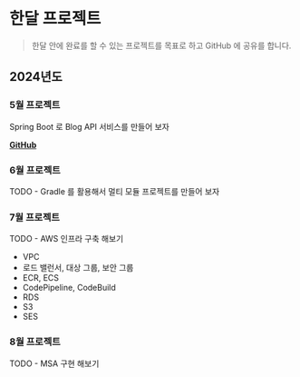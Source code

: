 # 한달 프로젝트

> 한달 안에 완료를 할 수 있는 프로젝트를 목표로 하고 GitHub 에 공유를 합니다.

## 2024년도

### 5월 프로젝트

Spring Boot 로 Blog API 서비스를 만들어 보자

[**GitHub**](https://github.com/JangTaeGyu/spring-boot-blog-api)


### 6월 프로젝트

TODO - Gradle 를 활용해서 멀티 모듈 프로젝트를 만들어 보자


### 7월 프로젝트

TODO - AWS 인프라 구축 해보기

- VPC
- 로드 밸런서, 대상 그룹, 보안 그룹
- ECR, ECS
- CodePipeline, CodeBuild
- RDS
- S3
- SES


### 8월 프로젝트

TODO - MSA 구현 해보기
